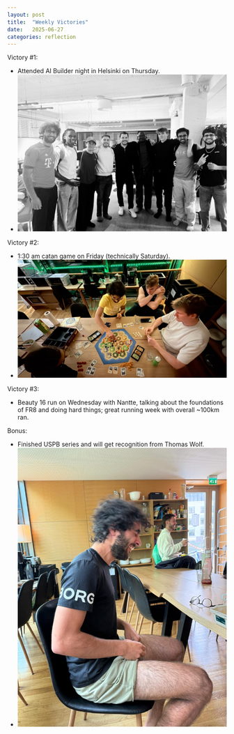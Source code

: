 ```yaml
---
layout: post
title:  "Weekly Victories"
date:   2025-06-27
categories: reflection
---
```


Victory #1:
- Attended AI Builder night in Helsinki on Thursday.
- ![LLM Night](/imgs/2025-06-27-weekly-victories/llmnight.jpeg)

Victory #2:
- 1:30 am catan game on Friday (technically Saturday).
- ![Friday](/imgs/2025-06-27-weekly-victories/friday.jpeg)
   
Victory #3:   
- Beauty 16  run on Wednesday with Nantte, talking about the foundations of FR8 and doing hard things; great running week with overall ~100km ran.

Bonus:
- Finished USPB series and will get recognition from Thomas Wolf.
- ![Saturday](/imgs/2025-06-27-weekly-victories/saturday.jpeg)